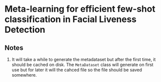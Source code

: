 # Meta-learning for efficient few-shot classification in Facial Liveness Detection

## Notes

1. It will take a while to generate the metadataset but after the first time, it should be cached on disk. The `MetaDataset` class will generate on first use but for later it will the cahced file so the file should be saved somewhere.